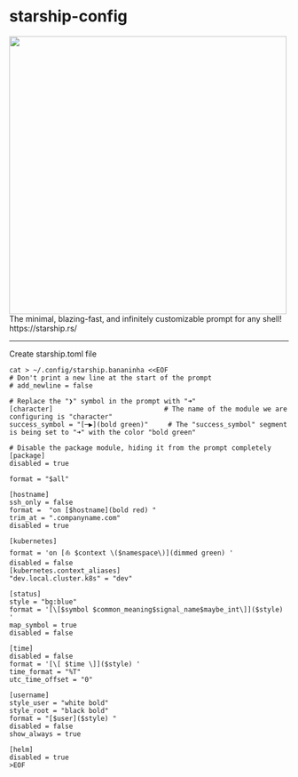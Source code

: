 # starship-config

<img src="https://starship.rs/logo.svg" width="500">
The minimal, blazing-fast, and infinitely customizable prompt for any shell!
https://starship.rs/


---
Create starship.toml file

```
cat > ~/.config/starship.bananinha <<EOF
# Don't print a new line at the start of the prompt
# add_newline = false

# Replace the "❯" symbol in the prompt with "➜"
[character]                            # The name of the module we are configuring is "character"
success_symbol = "[─▶](bold green)"     # The "success_symbol" segment is being set to "➜" with the color "bold green"

# Disable the package module, hiding it from the prompt completely
[package]
disabled = true

format = "$all"

[hostname]
ssh_only = false
format =  "on [$hostname](bold red) "
trim_at = ".companyname.com"
disabled = true

[kubernetes]
format = 'on [⛵ $context \($namespace\)](dimmed green) '
disabled = false
[kubernetes.context_aliases]
"dev.local.cluster.k8s" = "dev"

[status]
style = "bg:blue"
format = '[\[$symbol $common_meaning$signal_name$maybe_int\]]($style) '
map_symbol = true
disabled = false

[time]
disabled = false
format = '[\[ $time \]]($style) '
time_format = "%T"
utc_time_offset = "0"

[username]
style_user = "white bold"
style_root = "black bold"
format = "[$user]($style) "
disabled = false
show_always = true

[helm]
disabled = true
>EOF
```
